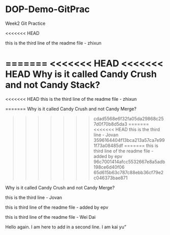 # DOP-Demo-GitPrac

Week2 Git Practice

<<<<<<< HEAD


this is the third line of the readme file - zhixun


=======
<<<<<<< HEAD
<<<<<<< HEAD
Why is it called Candy Crush and not Candy Stack?
=======
<<<<<<< HEAD
this is the third line of the readme file - zhixun


=======
Why is it called Candy Crush and not Candy Merge?
>>>>>>> cdad5568e6f32fa05da29868c257d0f70b8d5da3
=======
<<<<<<< HEAD
this is the third line - Jovan
>>>>>>> 3596164404f13bca213a57ca7e991f73a08485df
=======
this is third line of the readme file - added by epv
>>>>>>> 96c7001414afcc5532667e8a5adb198ce6d40f06
>>>>>>> 65d615b63c787c88ebb36cf79e2c046373bae871

Why is it called Candy Crush and not Candy Merge?

this is the third line - Jovan


this is third line of the readme file - added by epv



this is third line of the readme file - Wei Dai

Hello again. I am here to add in a second line. I am <insert your name
here> kai yu”

